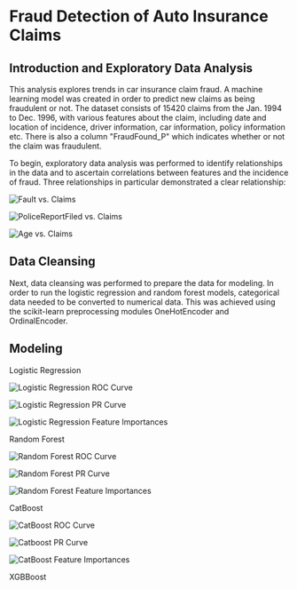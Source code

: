 # Fraud Detection of Auto Insurance Claims

## Introduction and Exploratory Data Analysis
This analysis explores trends in car insurance claim fraud. A machine learning model was created in order to predict new claims as being fraudulent or not. The dataset consists of 15420 claims from the Jan. 1994 to Dec. 1996, with various features about the claim, including date and location of incidence, driver information, car information, policy information etc. There is also a column "FraudFound_P" which indicates whether or not the claim was fraudulent. 

To begin, exploratory data analysis was performed to identify relationships in the data and to ascertain correlations between features and the incidence of fraud. Three relationships in particular demonstrated a clear relationship:

![Fault vs. Claims](image-1.png)

![PoliceReportFiled vs. Claims](image-2.png)

![Age vs. Claims](image.png)

## Data Cleansing

Next, data cleansing was performed to prepare the data for modeling. In order to run the logistic regression and random forest models, categorical data needed to be converted to numerical data. This was achieved using the scikit-learn preprocessing modules OneHotEncoder and OrdinalEncoder. 

## Modeling

Logistic Regression

![Logistic Regression ROC Curve](image-3.png)

![Logistic Regression PR Curve](image-4.png)

![Logistic Regression Feature Importances](image-5.png)


Random Forest

![Random Forest ROC Curve](image-6.png)

![Random Forest PR Curve](image-7.png)

![Random Forest Feature Importances](image-8.png)

CatBoost

![CatBoost ROC Curve](image-9.png)

![Catboost PR Curve](image-10.png)

![CatBoost Feature Importances](image-11.png)

XGBBoost
